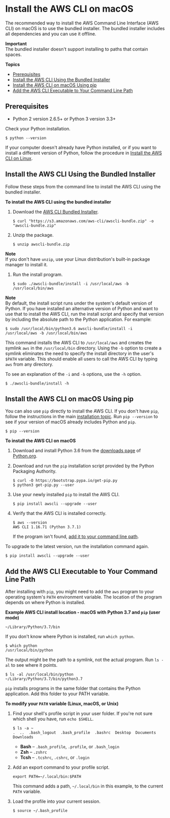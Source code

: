 # Install the AWS CLI on macOS<a name="install-macos"></a>

The recommended way to install the AWS Command Line Interface \(AWS CLI\) on macOS is to use the bundled installer\. The bundled installer includes all dependencies and you can use it offline\.

**Important**  
The bundled installer doesn't support installing to paths that contain spaces\.

**Topics**
+ [Prerequisites](#install-bundle-macos-os-prereq)
+ [Install the AWS CLI Using the Bundled Installer](#install-bundle-macos)
+ [Install the AWS CLI on macOS Using pip](#awscli-install-osx-pip)
+ [Add the AWS CLI Executable to Your Command Line Path](#awscli-install-osx-path)

## Prerequisites<a name="install-bundle-macos-os-prereq"></a>
+ Python 2 version 2\.6\.5\+ or Python 3 version 3\.3\+

Check your Python installation\.

```
$ python --version
```

If your computer doesn't already have Python installed, or if you want to install a different version of Python, follow the procedure in [Install the AWS CLI on Linux](install-linux.md)\.

## Install the AWS CLI Using the Bundled Installer<a name="install-bundle-macos"></a>

Follow these steps from the command line to install the AWS CLI using the bundled installer\.

**To install the AWS CLI using the bundled installer**

1. Download the [AWS CLI Bundled Installer](https://s3.amazonaws.com/aws-cli/awscli-bundle.zip)\.

   ```
   $ curl "https://s3.amazonaws.com/aws-cli/awscli-bundle.zip" -o "awscli-bundle.zip"
   ```

1. Unzip the package\.

   ```
   $ unzip awscli-bundle.zip
   ```
**Note**  
If you don't have `unzip`, use your Linux distribution's built\-in package manager to install it\.

1. Run the install program\.

   ```
   $ sudo ./awscli-bundle/install -i /usr/local/aws -b /usr/local/bin/aws
   ```
**Note**  
By default, the install script runs under the system's default version of Python\. If you have installed an alternative version of Python and want to use that to install the AWS CLI, run the install script and specify that version by including the absolute path to the Python application\. For example:  

   ```
   $ sudo /usr/local/bin/python3.6 awscli-bundle/install -i /usr/local/aws -b /usr/local/bin/aws
   ```

This command installs the AWS CLI to `/usr/local/aws` and creates the symlink `aws` in the `/usr/local/bin` directory\. Using the `-b` option to create a symlink eliminates the need to specify the install directory in the user's `$PATH` variable\. This should enable all users to call the AWS CLI by typing `aws` from any directory\.

To see an explanation of the `-i` and `-b` options, use the `-h` option\.

```
$ ./awscli-bundle/install -h
```

## Install the AWS CLI on macOS Using pip<a name="awscli-install-osx-pip"></a>

You can also use `pip` directly to install the AWS CLI\. If you don't have `pip`, follow the instructions in the main [installation topic](cli-chap-install.md)\. Run `pip --version` to see if your version of macOS already includes Python and `pip`\.

```
$ pip --version
```

**To install the AWS CLI on macOS**

1. Download and install Python 3\.6 from the [downloads page](https://www.python.org/downloads/mac-osx/) of [Python\.org](https://www.python.org)\.

1. Download and run the `pip` installation script provided by the Python Packaging Authority\.

   ```
   $ curl -O https://bootstrap.pypa.io/get-pip.py
   $ python3 get-pip.py --user
   ```

1. Use your newly installed `pip` to install the AWS CLI\.

   ```
   $ pip install awscli --upgrade --user
   ```

1. Verify that the AWS CLI is installed correctly\.

   ```
   $ aws --version
   AWS CLI 1.16.71 (Python 3.7.1)
   ```

   If the program isn't found, [add it to your command line path](#awscli-install-osx-path)\.

To upgrade to the latest version, run the installation command again\.

```
$ pip install awscli --upgrade --user
```

## Add the AWS CLI Executable to Your Command Line Path<a name="awscli-install-osx-path"></a>

After installing with `pip`, you might need to add the `aws` program to your operating system's `PATH` environment variable\. The location of the program depends on where Python is installed\.

**Example AWS CLI install location \- macOS with Python 3\.7 and `pip` \(user mode\)**  

```
~/Library/Python/3.7/bin
```

If you don't know where Python is installed, run `which python`\.

```
$ which python
/usr/local/bin/python
```

The output might be the path to a symlink, not the actual program\. Run `ls -al` to see where it points\.

```
$ ls -al /usr/local/bin/python
~/Library/Python/3.7/bin/python3.7
```

`pip` installs programs in the same folder that contains the Python application\. Add this folder to your PATH variable\.

**To modify your `PATH` variable \(Linux, macOS, or Unix\)**

1. Find your shell's profile script in your user folder\. If you're not sure which shell you have, run `echo $SHELL`\.

   ```
   $ ls -a ~
   .  ..  .bash_logout  .bash_profile  .bashrc  Desktop  Documents  Downloads
   ```
   + **Bash** – `.bash_profile`, `.profile`, or `.bash_login`
   + **Zsh** – `.zshrc`
   + **Tcsh** – `.tcshrc`, `.cshrc`, or `.login`

1. Add an export command to your profile script\.

   ```
   export PATH=~/.local/bin:$PATH
   ```

   This command adds a path, `~/.local/bin` in this example, to the current `PATH` variable\.

1. Load the profile into your current session\.

   ```
   $ source ~/.bash_profile
   ```